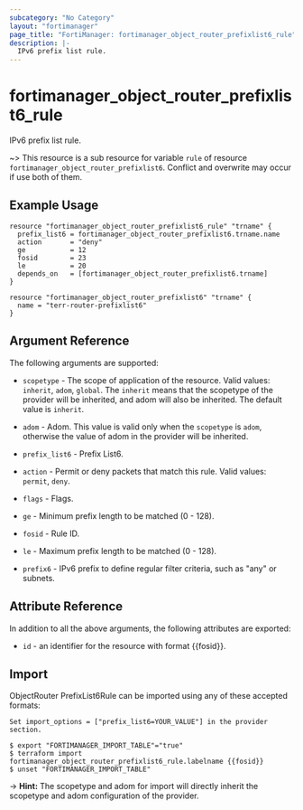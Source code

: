 ```yaml
---
subcategory: "No Category"
layout: "fortimanager"
page_title: "FortiManager: fortimanager_object_router_prefixlist6_rule"
description: |-
  IPv6 prefix list rule.
---
```


# fortimanager_object_router_prefixlist6_rule
IPv6 prefix list rule.

~> This resource is a sub resource for variable `rule` of resource `fortimanager_object_router_prefixlist6`. Conflict and overwrite may occur if use both of them.



## Example Usage

```hcl
resource "fortimanager_object_router_prefixlist6_rule" "trname" {
  prefix_list6 = fortimanager_object_router_prefixlist6.trname.name
  action       = "deny"
  ge           = 12
  fosid        = 23
  le           = 20
  depends_on   = [fortimanager_object_router_prefixlist6.trname]
}

resource "fortimanager_object_router_prefixlist6" "trname" {
  name = "terr-router-prefixlist6"
}
```

## Argument Reference


The following arguments are supported:

* `scopetype` - The scope of application of the resource. Valid values: `inherit`, `adom`, `global`. The `inherit` means that the scopetype of the provider will be inherited, and adom will also be inherited. The default value is `inherit`.
* `adom` - Adom. This value is valid only when the `scopetype` is `adom`, otherwise the value of adom in the provider will be inherited.
* `prefix_list6` - Prefix List6.

* `action` - Permit or deny packets that match this rule. Valid values: `permit`, `deny`.

* `flags` - Flags.
* `ge` - Minimum prefix length to be matched (0 - 128).
* `fosid` - Rule ID.
* `le` - Maximum prefix length to be matched (0 - 128).
* `prefix6` - IPv6 prefix to define regular filter criteria, such as "any" or subnets.


## Attribute Reference

In addition to all the above arguments, the following attributes are exported:
* `id` - an identifier for the resource with format {{fosid}}.

## Import

ObjectRouter PrefixList6Rule can be imported using any of these accepted formats:
```
Set import_options = ["prefix_list6=YOUR_VALUE"] in the provider section.

$ export "FORTIMANAGER_IMPORT_TABLE"="true"
$ terraform import fortimanager_object_router_prefixlist6_rule.labelname {{fosid}}
$ unset "FORTIMANAGER_IMPORT_TABLE"
```
-> **Hint:** The scopetype and adom for import will directly inherit the scopetype and adom configuration of the provider.
